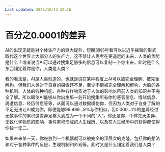 ```yaml
---
Last updated: 2025/10/12 22:16
---
```

# 百分之0.0001的差异
AI的出现无疑是对个体生产力的巨大提升，短期3到5年看可以以近乎摧毁的形式取代这个世界上大部分人的生产力，这不禁让人思考在更遥远的未来，人类的优势是什么？或者说当AI可以通过搜集足够多的信息可以复制一个你出来，此时是什么东西锚定着你是你，人类是人类？

我的看法是，AI是人类创造的，也就是说在某种程度上AI可以被完全理解、被完全解构，但我们人类对于自身的探索还不足，至少不能被完全理解和解构，大脑的各种机制、人体的各种机能、各种各样物质对于人体的影响以目前人类的知识并不完全了解。所以即使AI能够从你出生那一刻开始搜集所有你的感官信息、情绪信息、周遭信息、经历信息等等，从而可以通过数据模仿你，但因为人类对于自身了解的不足无法让AI成为你，即便能够99.999…9%与你相似，但0.000…1%的差异经过无数事件的累积这差异足够大到成为一个不同的“人”。你还是你，个体先天差异、无数化学物质的影响、事件累积形成的人生经历、以及在人生经历中的获得都使得你独一无二。

如果未来某一天，你被放到一个机器就可以被完全的深层次的克隆，包括你的想法和对于各种事件的反应，生理机制和外观等，此时又是什么锚定着我们是人类？